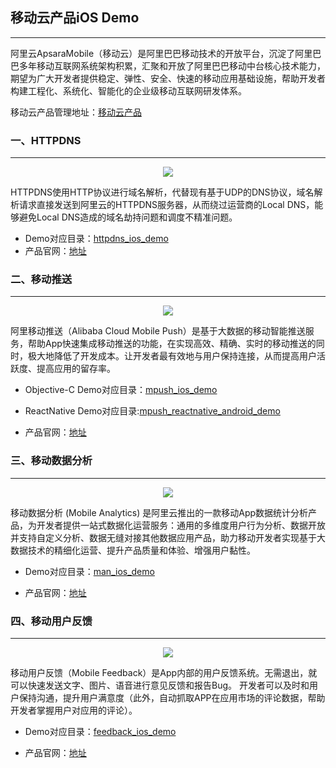 ## 移动云产品iOS Demo

------

阿里云ApsaraMobile（移动云）是阿里巴巴移动技术的开放平台，沉淀了阿里巴巴多年移动互联网系统架构积累，汇聚和开放了阿里巴巴移动中台核心技术能力，期望为广大开发者提供稳定、弹性、安全、快速的移动应用基础设施，帮助开发者构建工程化、系统化、智能化的企业级移动互联网研发体系。

移动云产品管理地址：[移动云产品](https://emas.console.aliyun.com/)

<!-- SDK下载：[地址](https://mhub.console.aliyun.com/#/download) -->

<!--  > 注：demo中的账号信息配置只为方便demo例程的运行，真实产品中，建议您使用安全黑匣子或其他方式保障密钥的安全性。 -->



### 一、HTTPDNS

------

<div align="center">
<img src="./assets/httpdns_logo.png">
</div>

HTTPDNS使用HTTP协议进行域名解析，代替现有基于UDP的DNS协议，域名解析请求直接发送到阿里云的HTTPDNS服务器，从而绕过运营商的Local DNS，能够避免Local DNS造成的域名劫持问题和调度不精准问题。

- Demo对应目录：[httpdns_ios_demo](https://github.com/aliyun/alicloud-ios-demo/tree/master/httpdns_ios_demo)
- 产品官网：[地址](https://www.aliyun.com/product/httpdns)

### 二、移动推送

------

<div align="center">
<img src="./assets/push_logo.png">
</div>

阿里移动推送（Alibaba Cloud Mobile Push）是基于大数据的移动智能推送服务，帮助App快速集成移动推送的功能，在实现高效、精确、实时的移动推送的同时，极大地降低了开发成本。让开发者最有效地与用户保持连接，从而提高用户活跃度、提高应用的留存率。

- Objective-C Demo对应目录：[mpush_ios_demo](https://github.com/aliyun/alicloud-ios-demo/tree/master/mpush_ios_demo) 


- ReactNative Demo对应目录:[mpush_reactnative_android_demo](https://github.com/aliyun/alicloud-android-demo/tree/master/mpush_reactnative_android_demo)


- 产品官网：[地址](https://www.aliyun.com/product/cps)



<!--### 三、移动加速-->

<!--------
-->
<!--移动加速（Mobile Accelerator）是阿里云针对移动应用推出的无线加速产品，旨在依托阿里云遍布全网的加速节点，海量带宽网络等优越的基础设施，为开发者提供更快、更稳定的网络接入能力，有效提升移动应用的可用性和用户体验。-->

<!--- Demo对应目录：[mac_v2_android_demo](https://github.com/aliyun/alicloud-ios-demo/tree/master/mac_v2_ios_demo)
- 产品官网：[地址](https://www.aliyun.com/product/mac)
-->
### 三、移动数据分析

------

<div align="center">
<img src="./assets/man_logo.png">
</div>

移动数据分析 (Mobile Analytics) 是阿里云推出的一款移动App数据统计分析产品，为开发者提供一站式数据化运营服务：通用的多维度用户行为分析、数据开放并支持自定义分析、数据无缝对接其他数据应用产品，助力移动开发者实现基于大数据技术的精细化运营、提升产品质量和体验、增强用户黏性。

- Demo对应目录：[man_ios_demo](https://github.com/aliyun/alicloud-ios-demo/tree/master/man_ios_demo)


- 产品官网：[地址](https://www.aliyun.com/product/man)



### 四、移动用户反馈

------

<div align="center">
<img src="./assets/feedback_logo.png">
</div>

移动用户反馈（Mobile Feedback）是App内部的用户反馈系统。无需退出，就可以快速发送文字、图片、语音进行意见反馈和报告Bug。 开发者可以及时和用户保持沟通，提升用户满意度（此外，自动抓取APP在应用市场的评论数据，帮助开发者掌握用户对应用的评论）。

- Demo对应目录：[feedback_ios_demo](https://github.com/aliyun/alicloud-ios-demo/tree/master/feedback_ios_demo)


- 产品官网：[地址](https://www.aliyun.com/product/feedback)





